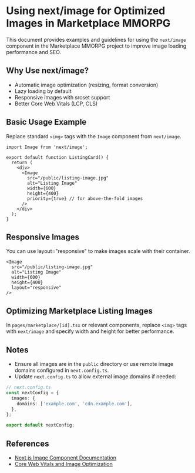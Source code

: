 # Using next/image for Optimized Images in Marketplace MMORPG

This document provides examples and guidelines for using the `next/image` component in the Marketplace MMORPG project to improve image loading performance and SEO.

## Why Use next/image?

- Automatic image optimization (resizing, format conversion)
- Lazy loading by default
- Responsive images with srcset support
- Better Core Web Vitals (LCP, CLS)

## Basic Usage Example

Replace standard `<img>` tags with the `Image` component from `next/image`.

```tsx
import Image from 'next/image';

export default function ListingCard() {
  return (
    <div>
      <Image
        src="/public/listing-image.jpg"
        alt="Listing Image"
        width={600}
        height={400}
        priority={true} // for above-the-fold images
      />
    </div>
  );
}
```

## Responsive Images

You can use layout="responsive" to make images scale with their container.

```tsx
<Image
  src="/public/listing-image.jpg"
  alt="Listing Image"
  width={600}
  height={400}
  layout="responsive"
/>
```

## Optimizing Marketplace Listing Images

In `pages/marketplace/[id].tsx` or relevant components, replace `<img>` tags with `next/image` and specify width and height for better performance.

## Notes

- Ensure all images are in the `public` directory or use remote image domains configured in `next.config.ts`.
- Update `next.config.ts` to allow external image domains if needed:

```ts
// next.config.ts
const nextConfig = {
  images: {
    domains: ['example.com', 'cdn.example.com'],
  },
};

export default nextConfig;
```

## References

- [Next.js Image Component Documentation](https://nextjs.org/docs/api-reference/next/image)
- [Core Web Vitals and Image Optimization](https://web.dev/fast/#images)
